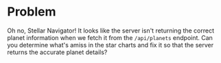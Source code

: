 # Problem
Oh no, Stellar Navigator! It looks like the server isn't returning the correct 
planet information when we fetch it from the `/api/planets` endpoint. Can you 
determine what's amiss in the star charts and fix it so that the server returns 
the accurate planet details?

